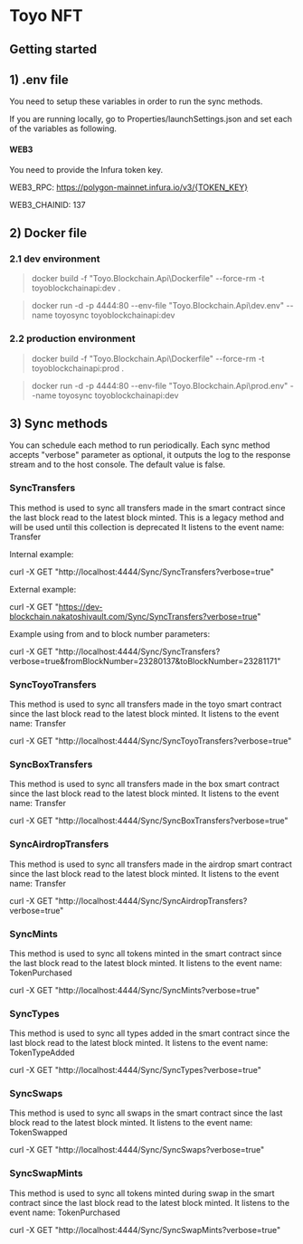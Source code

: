 # Toyo NFT

## Getting started

## 1) .env file

You need to setup these variables in order to run the sync methods.

If you are running locally, go to Properties/launchSettings.json and set each of the variables as following.

#### WEB3

You need to provide the Infura token key.

WEB3_RPC: https://polygon-mainnet.infura.io/v3/{TOKEN_KEY}

WEB3_CHAINID: 137

## 2) Docker file



### 2.1 dev environment
> docker build -f "Toyo.Blockchain.Api\Dockerfile" --force-rm -t toyoblockchainapi:dev .

> docker run -d -p 4444:80 --env-file "Toyo.Blockchain.Api\dev.env" --name toyosync toyoblockchainapi:dev

### 2.2 production environment
> docker build -f "Toyo.Blockchain.Api\Dockerfile" --force-rm -t toyoblockchainapi:prod .

> docker run -d -p 4444:80 --env-file "Toyo.Blockchain.Api\prod.env" --name toyosync toyoblockchainapi:dev

## 3) Sync methods

You can schedule each method to run periodically.
Each sync method accepts "verbose" parameter as optional, it outputs the log to the response stream and to the host console. The default value is false.

### SyncTransfers

This method is used to sync all transfers made in the smart contract since the last block read to the latest block minted.
This is a legacy method and  will be used until this collection is deprecated
It listens to the event name: Transfer

Internal example:

curl -X GET "http://localhost:4444/Sync/SyncTransfers?verbose=true"

External example:

curl -X GET "https://dev-blockchain.nakatoshivault.com/Sync/SyncTransfers?verbose=true"

Example using from and to block number parameters:

curl -X GET "http://localhost:4444/Sync/SyncTransfers?verbose=true&fromBlockNumber=23280137&toBlockNumber=23281171"

### SyncToyoTransfers

This method is used to sync all transfers made in the toyo smart contract since the last block read to the latest block minted.
It listens to the event name: Transfer

curl -X GET "http://localhost:4444/Sync/SyncToyoTransfers?verbose=true"

### SyncBoxTransfers

This method is used to sync all transfers made in the box smart contract since the last block read to the latest block minted.
It listens to the event name: Transfer

curl -X GET "http://localhost:4444/Sync/SyncBoxTransfers?verbose=true"

### SyncAirdropTransfers

This method is used to sync all transfers made in the airdrop smart contract since the last block read to the latest block minted.
It listens to the event name: Transfer

curl -X GET "http://localhost:4444/Sync/SyncAirdropTransfers?verbose=true"

### SyncMints

This method is used to sync all tokens minted in the smart contract since the last block read to the latest block minted.
It listens to the event name: TokenPurchased

curl -X GET "http://localhost:4444/Sync/SyncMints?verbose=true"

### SyncTypes

This method is used to sync all types added in the smart contract since the last block read to the latest block minted.
It listens to the event name: TokenTypeAdded

curl -X GET "http://localhost:4444/Sync/SyncTypes?verbose=true"

### SyncSwaps

This method is used to sync all swaps in the smart contract since the last block read to the latest block minted.
It listens to the event name: TokenSwapped

curl -X GET "http://localhost:4444/Sync/SyncSwaps?verbose=true"

### SyncSwapMints

This method is used to sync all tokens minted during swap in the smart contract since the last block read to the latest block minted.
It listens to the event name: TokenPurchased

curl -X GET "http://localhost:4444/Sync/SyncSwapMints?verbose=true"